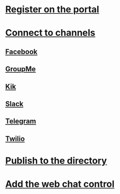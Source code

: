 # [Register on the portal](../portal-register-bot.md)
# [Connect to channels](../portal-configure-channels.md)
## [Facebook](~/thirdparty-channels/channel-facebook.md)
## [GroupMe](~/thirdparty-channels/channel-groupme.md)
## [Kik](~/thirdparty-channels/channel-kik.md)
## [Slack](~/thirdparty-channels/channel-slack.md)
## [Telegram](~/thirdparty-channels/channel-telegram.md)
## [Twilio](~/thirdparty-channels/channel-twilio.md)
# [Publish to the directory](../portal-submit-bot-directory.md)
# [Add the web chat control](../embed-chat-control-web-page.md)
